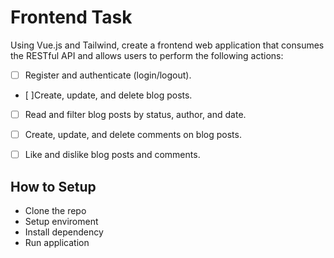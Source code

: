 # Frontend Task

Using Vue.js and Tailwind, create a frontend web application that consumes the
RESTful API and allows users to perform the following actions:
- [ ] Register and authenticate (login/logout).
- [ ]Create, update, and delete blog posts.
- [ ] Read and filter blog posts by status, author, and date.
- [ ] Create, update, and delete comments on blog posts.
- [ ] Like and dislike blog posts and comments.


## How to Setup

- Clone the repo
- Setup enviroment
- Install dependency
- Run application